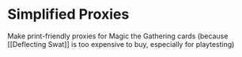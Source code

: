 # Simplified Proxies
Make print-friendly proxies for Magic the Gathering cards (because \[\[Deflecting Swat]] is too expensive to buy, especially for playtesting)